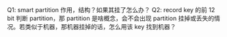 Q1: smart partition 作用，结构？如果其挂了怎么办？
Q2: record key 的前 12 bit 判断 partition，那 partition 是啥概念，会不会出现 partition 挂掉或丢失的情况。若类似于机器，那机器挂掉的话，怎么用该 key 找到机器？
